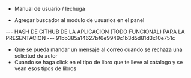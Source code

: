 - Manual de usuario / lechuga

- Agregar buscador al modulo de usuarios en el panel

--- HASH DE GITHUB DE LA APLICACION (TODO FUNCIONAL) PARA LA PRESENTACION ---
91bb385a14627bf6e9949c1b3d5d81d3c10e751c

- Que se pueda mandar un mensaje al correo cuando se rechaza una solicitud de autor
- Cuando se haga click en el tipo de libro que te lleve al catalogo y se vean esos tipos de libros